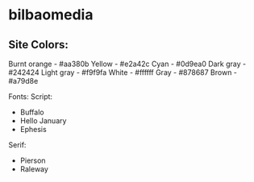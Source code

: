# bilbaomedia

## Site Colors:

Burnt orange - #aa380b
Yellow - #e2a42c
Cyan - #0d9ea0
Dark gray - #242424
Light gray - #f9f9fa
White - #ffffff
Gray - #878687
Brown - #a79d8e

Fonts:
Script:

- Buffalo
- Hello January
- Ephesis

Serif:

- Pierson
- Raleway

